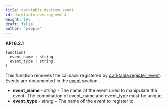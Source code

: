 ```yaml
---
title: darktable.destroy_event
id: darktable.destroy_event
weight: 195
draft: false
author: "people"
---
```


**API 6.2.1**

```
function(
  event_name : string,
  event_type : string,
)
```

This function removes the callback registered by [darktable.register_event](darktable.register_event.md).
Events are documented in the [event](../events) section.

* **event_name** - _string_ - The name of the event used to manipulate the event. The combination of event_name and event_type must be unique.
* **event_type** - _string_ - The name of the event to register to.
